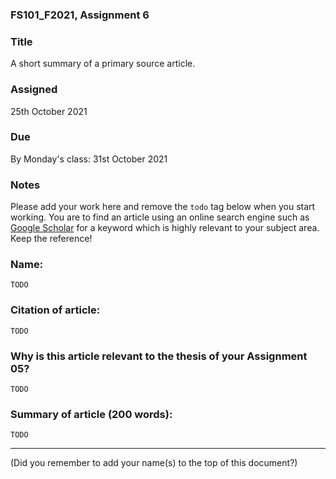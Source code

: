 ### FS101_F2021, Assignment 6


### Title
A short summary of a primary source article.


### Assigned
25th October 2021


### Due
By Monday's class: 31st October 2021


### Notes
Please add your work here and remove the `todo` tag below when you start working. You are to find an article using an online search engine such as [Google Scholar](https://scholar.google.com/) for a keyword which is highly relevant to your subject area. Keep the reference!


### Name:

`TODO`


### Citation of article:

`TODO`


### Why is this article relevant to the thesis of your Assignment 05?

`TODO`


### Summary of article (200 words):

`TODO`



---

(Did you remember to add your name(s) to the top of this document?)
